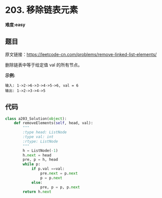 # 203. 移除链表元素
**难度:easy**
## 题目
原文链接：https://leetcode-cn.com/problems/remove-linked-list-elements/

删除链表中等于给定值 val 的所有节点。

**示例:**
```
输入: 1->2->6->3->4->5->6, val = 6
输出: 1->2->3->4->5
```

## 代码
```python
class a203_Solution(object):
    def removeElements(self, head, val):
        """
        :type head: ListNode
        :type val: int
        :rtype: ListNode
        """
        h = ListNode(-1)
        h.next = head
        pre, p = h, head
        while p:
            if p.val ==val:
                pre.next = p.next
                p = p.next
            else:
                pre, p = p, p.next
        return h.next
```

